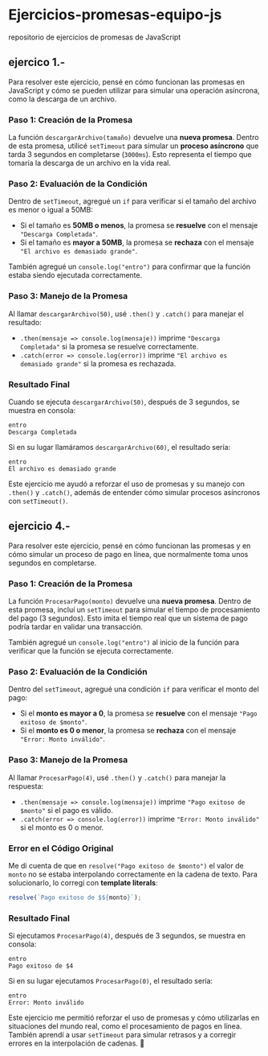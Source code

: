 # Ejercicios-promesas-equipo-js
repositorio de ejercicios de promesas de JavaScript


## **ejercico 1.-**
Para resolver este ejercicio, pensé en cómo funcionan las promesas en JavaScript y cómo se pueden utilizar para simular una operación asíncrona, como la descarga de un archivo.  

### **Paso 1: Creación de la Promesa**
La función `descargarArchivo(tamaño)` devuelve una **nueva promesa**. Dentro de esta promesa, utilicé `setTimeout` para simular un **proceso asíncrono** que tarda 3 segundos en completarse (`3000ms`). Esto representa el tiempo que tomaría la descarga de un archivo en la vida real.  

### **Paso 2: Evaluación de la Condición**
Dentro de `setTimeout`, agregué un `if` para verificar si el tamaño del archivo es menor o igual a 50MB:  
- Si el tamaño es **50MB o menos**, la promesa se **resuelve** con el mensaje `"Descarga Completada"`.  
- Si el tamaño es **mayor a 50MB**, la promesa se **rechaza** con el mensaje `"El archivo es demasiado grande"`.  

También agregué un `console.log("entro")` para confirmar que la función estaba siendo ejecutada correctamente.  

### **Paso 3: Manejo de la Promesa**
Al llamar `descargarArchivo(50)`, usé `.then()` y `.catch()` para manejar el resultado:  
- `.then(mensaje => console.log(mensaje))` imprime `"Descarga Completada"` si la promesa se resuelve correctamente.  
- `.catch(error => console.log(error))` imprime `"El archivo es demasiado grande"` si la promesa es rechazada.  

### **Resultado Final**
Cuando se ejecuta `descargarArchivo(50)`, después de 3 segundos, se muestra en consola:  
```
entro  
Descarga Completada  
```
Si en su lugar llamáramos `descargarArchivo(60)`, el resultado sería:  
```
entro  
El archivo es demasiado grande  
```
Este ejercicio me ayudó a reforzar el uso de promesas y su manejo con `.then()` y `.catch()`, además de entender cómo simular procesos asíncronos con `setTimeout()`.







## **ejercicio 4.-**

Para resolver este ejercicio, pensé en cómo funcionan las promesas y en cómo simular un proceso de pago en línea, que normalmente toma unos segundos en completarse.  

### **Paso 1: Creación de la Promesa**  
La función `ProcesarPago(monto)` devuelve una **nueva promesa**. Dentro de esta promesa, incluí un `setTimeout` para simular el tiempo de procesamiento del pago (3 segundos). Esto imita el tiempo real que un sistema de pago podría tardar en validar una transacción.  

También agregué un `console.log("entro")` al inicio de la función para verificar que la función se ejecuta correctamente.  

### **Paso 2: Evaluación de la Condición**  
Dentro del `setTimeout`, agregué una condición `if` para verificar el monto del pago:  
- Si el **monto es mayor a 0**, la promesa se **resuelve** con el mensaje `"Pago exitoso de $monto"`.  
- Si el **monto es 0 o menor**, la promesa se **rechaza** con el mensaje `"Error: Monto inválido"`.  

### **Paso 3: Manejo de la Promesa**  
Al llamar `ProcesarPago(4)`, usé `.then()` y `.catch()` para manejar la respuesta:  
- `.then(mensaje => console.log(mensaje))` imprime `"Pago exitoso de $monto"` si el pago es válido.  
- `.catch(error => console.log(error))` imprime `"Error: Monto inválido"` si el monto es 0 o menor.  

### **Error en el Código Original**
Me di cuenta de que en `resolve("Pago exitoso de $monto")` el valor de `monto` no se estaba interpolando correctamente en la cadena de texto. Para solucionarlo, lo corregí con **template literals**:
```js
resolve(`Pago exitoso de $${monto}`);
```

### **Resultado Final**
Si ejecutamos `ProcesarPago(4)`, después de 3 segundos, se muestra en consola:  
```
entro  
Pago exitoso de $4  
```
Si en su lugar ejecutamos `ProcesarPago(0)`, el resultado sería:  
```
entro  
Error: Monto inválido  
```
Este ejercicio me permitió reforzar el uso de promesas y cómo utilizarlas en situaciones del mundo real, como el procesamiento de pagos en línea. También aprendí a usar `setTimeout` para simular retrasos y a corregir errores en la interpolación de cadenas. 🚀

